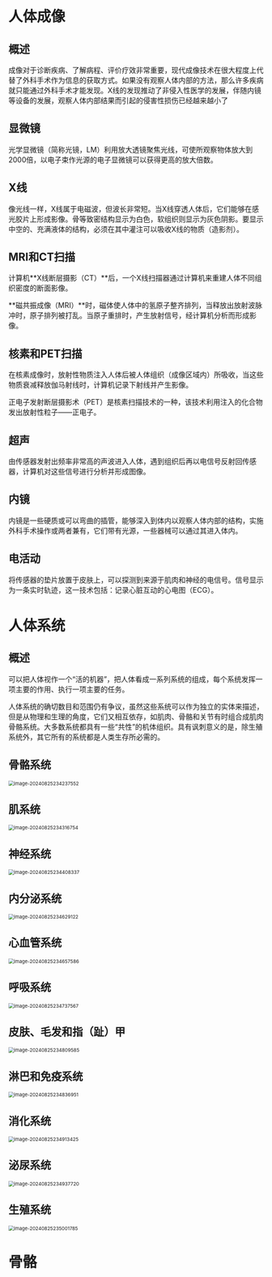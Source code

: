 # 人体成像

## 概述

成像对于诊断疾病、了解病程、评价疗效非常重要，现代成像技术在很大程度上代替了外科手术作为信息的获取方式。如果没有观察人体内部的方法，那么许多疾病就只能通过外科手术才能发现。X线的发现推动了非侵入性医学的发展，伴随内镜等设备的发展，观察人体内部结果而引起的侵害性损伤已经越来越小了

## 显微镜

光学显微镜（简称光镜，LM）利用放大透镜聚焦光线，可使所观察物体放大到2000倍，以电子束作光源的电子显微镜可以获得更高的放大倍数。

## X线

像光线一样，X线属于电磁波，但波长非常短。当X线穿透人体后，它们能够在感光胶片上形成影像。骨等致密结构显示为白色，软组织则显示为灰色阴影。要显示中空的、充满液体的结构，必须在其中灌注可以吸收X线的物质（造影剂）。

## MRI和CT扫描

计算机**X线断层摄影（CT）**后，一个X线扫描器通过计算机来重建人体不同组织密度的断面影像。

**磁共振成像（MRI）**时，磁体使人体中的氢原子整齐排列，当释放出放射波脉冲时，原子排列被打乱。当原子重排时，产生放射信号，经计算机分析而形成影像。

## 核素和PET扫描

在核素成像时，放射性物质注入人体后被人体组织（成像区域内）所吸收，当这些物质衰减释放伽马射线时，计算机记录下射线并产生影像。



正电子发射断层摄影术（PET）是核素扫描技术的一种，该技术利用注入的化合物发出放射性粒子——正电子。

## 超声

由传感器发射出频率非常高的声波进入人体，遇到组织后再以电信号反射回传感器，计算机对这些信号进行分析并形成图像。

## 内镜

内镜是一些硬质或可以弯曲的插管，能够深入到体内以观察人体内部的结构，实施外科手术操作或两者兼有，它们带有光源，一些器械可以通过其进入体内。

## 电活动

将传感器的垫片放置于皮肤上，可以探测到来源于肌肉和神经的电信号。信号显示为一条实时轨迹，这一技术包括：记录心脏互动的心电图（ECG）。

# 人体系统

## 概述

可以把人体视作一个“活的机器”，把人体看成一系列系统的组成，每个系统发挥一项主要的作用、执行一项主要的任务。



人体系统的确切数目和范围仍有争议，虽然这些系统可以作为独立的实体来描述，但是从物理和生理的角度，它们又相互依存，如肌肉、骨骼和关节有时组合成肌肉骨骼系统。大多数系统都具有一些“共性”的机体组织。具有讽刺意义的是，除生殖系统外，其它所有的系统都是人类生存所必需的。

## 骨骼系统

<img src="https://raw.githubusercontent.com/ALmnoo/image-service/main/image-20240825234237552.webp" alt="image-20240825234237552" style="zoom: 67%;" />

## 肌系统

<img src="https://raw.githubusercontent.com/ALmnoo/image-service/main/image-20240825234316754.webp" alt="image-20240825234316754" style="zoom: 67%;" />

## 神经系统

<img src="https://raw.githubusercontent.com/ALmnoo/image-service/main/image-20240825234408337.webp" alt="image-20240825234408337" style="zoom: 67%;" />

## 内分泌系统

<img src="https://raw.githubusercontent.com/ALmnoo/image-service/main/image-20240825234629122.webp" alt="image-20240825234629122" style="zoom: 67%;" />

## 心血管系统

<img src="https://raw.githubusercontent.com/ALmnoo/image-service/main/image-20240825234657586.webp" alt="image-20240825234657586" style="zoom: 67%;" />

## 呼吸系统

<img src="https://raw.githubusercontent.com/ALmnoo/image-service/main/image-20240825234737567.webp" alt="image-20240825234737567" style="zoom: 67%;" />

## 皮肤、毛发和指（趾）甲

<img src="https://raw.githubusercontent.com/ALmnoo/image-service/main/image-20240825234809585.webp" alt="image-20240825234809585" style="zoom: 67%;" />

## 淋巴和免疫系统

<img src="https://raw.githubusercontent.com/ALmnoo/image-service/main/image-20240825234836951.webp" alt="image-20240825234836951" style="zoom: 67%;" />

## 消化系统

<img src="https://raw.githubusercontent.com/ALmnoo/image-service/main/image-20240825234913425.webp" alt="image-20240825234913425" style="zoom: 67%;" />

## 泌尿系统

<img src="https://raw.githubusercontent.com/ALmnoo/image-service/main/image-20240825234937720.webp" alt="image-20240825234937720" style="zoom: 67%;" />

## 生殖系统

<img src="https://raw.githubusercontent.com/ALmnoo/image-service/main/image-20240825235001785.webp" alt="image-20240825235001785" style="zoom: 67%;" />

# 骨骼

